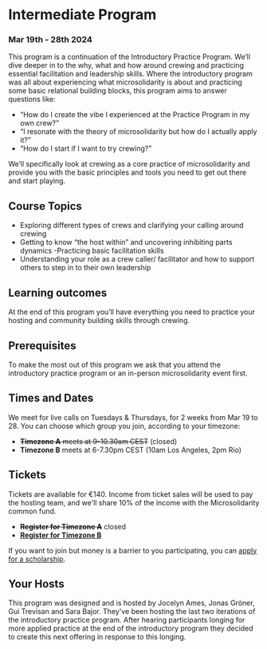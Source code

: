 # Intermediate Program

### Mar 19th - 28th 2024

This program is a continuation of the Introductory Practice Program. We’ll dive deeper in to the why, what and how around crewing and practicing essential facilitation and leadership skills. Where the introductory program was all about experiencing what microsolidarity is about and practicing some basic relational building blocks, this program aims to answer questions like:

* “How do I create the vibe I experienced at the Practice Program in my own crew?”
* “I resonate with the theory of microsolidarity but how do I actually apply it?”
* “How do I start if I want to try crewing?”

We’ll specifically look at crewing as a core practice of microsolidarity and provide you with the basic principles and tools you need to get out there and start playing.

## Course Topics

* Exploring different types of crews and clarifying your calling around crewing
* Getting to know “the host within” and uncovering inhibiting parts dynamics -Practicing basic facilitation skills
* Understanding your role as a crew caller/ facilitator and how to support others to step in to their own leadership

## Learning outcomes

At the end of this program you’ll have everything you need to practice your hosting and community building skills through crewing.

## Prerequisites

To make the most out of this program we ask that you attend the introductory practice program or an in-person microsolidarity event first.

## Times and Dates

We meet for live calls on Tuesdays & Thursdays, for 2 weeks from Mar 19 to 28. You can choose which group you join, according to your timezone:

* ~~**Timezone A** meets at 9-10.30am CEST~~ (closed)
* **Timezone B** meets at 6-7.30pm CEST (10am Los Angeles, 2pm Rio)

## Tickets

Tickets are available for €140. Income from ticket sales will be used to pay the hosting team, and we'll share 10% of the income with the Microsolidarity common fund.

* ~~**Register for Timezone A**~~ closed
* [**Register for Timezone B**](https://opencollective.com/microsolidarity/events/intermediate-practice-program-timezone-b-461e9add)

If you want to join but money is a barrier to you participating, you can [apply for a scholarship](https://forms.gle/kSzWTDJCvxMYiTJf8).

## Your Hosts

This program was designed and is hosted by Jocelyn Ames, Jonas Gröner, Gui Trevisan and Sara Bajor. They've been hosting the last two iterations of the introductory practice program. After hearing participants longing for more applied practice at the end of the introductory program they decided to create this next offering in response to this longing.
